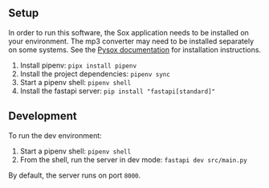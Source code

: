 ## Setup

In order to run this software, the Sox application needs to be installed on
your environment. The mp3 converter may need to be installed separately on
some systems. See the [Pysox documentation](https://pypi.org/project/sox/) for
installation instructions.

1. Install pipenv: `pipx install pipenv`
2. Install the project dependencies: `pipenv sync`
3. Start a pipenv shell: `pipenv shell`
4. Install the fastapi server: `pip install "fastapi[standard]"`

## Development

To run the dev environment:

1. Start a pipenv shell: `pipenv shell` 
2. From the shell, run the server in dev mode: `fastapi dev src/main.py`

By default, the server runs on port `8000`.
